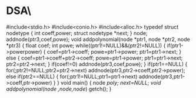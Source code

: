 # DSA\
#include<stdio.h>
#include<conio.h>
#include<alloc.h>
typedef struct nodetype
{
int coeff,power;
struct nodetype *next;
} node;
addnode(ptr3,coef,powe);
void addpolynomial(node *ptr1, node *ptr2, node *ptr3)
{
float coef;
int powe;
while((ptr1!=NULL)&&(ptr2!=NULL))
{
if(ptr1->power<ptr2->power)
{
coef=ptr1->coeff;
powe=ptr1->power;
ptr1=ptr1->next;
}
else
   {
   coef=ptr1->coeff+ptr2->coeff;
   powe=ptr1->power;
   ptr1=ptr1->next;
   ptr2=ptr2->next;
   }
if(coef!=0)
 addnode(ptr3,coef,powe);
 }
 if(ptr1==NULL)
 {
 for(;ptr2!=NULL;ptr2=ptr2->next)
 addnode(ptr3,ptr2->coeff,ptr2->power);
 else if(ptr2==NULL)
 {
 for(;ptr1!=NULL;ptr1=ptr1->next)
 addnode(ptr3,ptr1->coeff,ptr->power)
 }
 }
 void main()
 {
 node *poly;
 *next=NULL;
 void addpolynomial(node *,node*,node**)
 getch();
 }


































